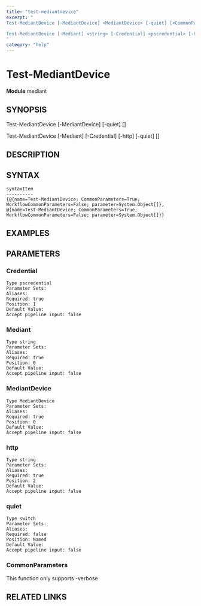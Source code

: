 ```yaml
---
title: "test-mediantdevice"
excerpt: "
Test-MediantDevice [-MediantDevice] <MediantDevice> [-quiet] [<CommonParameters>]

Test-MediantDevice [-Mediant] <string> [-Credential] <pscredential> [-http] <string> [-quiet] [<CommonParameters>]
"
category: "help"
---
```


# Test-MediantDevice
**Module** mediant

## SYNOPSIS

Test-MediantDevice [-MediantDevice] <MediantDevice> [-quiet] [<CommonParameters>]

Test-MediantDevice [-Mediant] <string> [-Credential] <pscredential> [-http] <string> [-quiet] [<CommonParameters>]


## DESCRIPTION


## SYNTAX

```
syntaxItem                                                                                                                                                                                                                  
----------                                                                                                                                                                                                                  
{@{name=Test-MediantDevice; CommonParameters=True; WorkflowCommonParameters=False; parameter=System.Object[]}, @{name=Test-MediantDevice; CommonParameters=True; WorkflowCommonParameters=False; parameter=System.Object[]}}
```


## EXAMPLES


## PARAMETERS

### Credential



```
Type pscredential
Parameter Sets: 
Aliases: 
Required: true
Position: 1
Default Value:
Accept pipeline input: false
```
### Mediant



```
Type string
Parameter Sets: 
Aliases: 
Required: true
Position: 0
Default Value:
Accept pipeline input: false
```
### MediantDevice



```
Type MediantDevice
Parameter Sets: 
Aliases: 
Required: true
Position: 0
Default Value:
Accept pipeline input: false
```
### http



```
Type string
Parameter Sets: 
Aliases: 
Required: true
Position: 2
Default Value:
Accept pipeline input: false
```
### quiet



```
Type switch
Parameter Sets: 
Aliases: 
Required: false
Position: Named
Default Value:
Accept pipeline input: false
```
### CommonParameters

This function only supports -verbose

## RELATED LINKS



